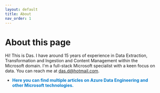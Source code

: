 ```yaml
---
layout: default
title: About
nav_order: 1
---
```


# About this page

<p>Hi! This is Das. I have around 15 years of experience in Data Extraction, Transformation and Ingestion and Content Management within the Microsoft domain. I'm a full-stack Microsoft specialist with a keen focus on data. You can reach me at <a href="mailto:das.d@hotmail.com">das.d@hotmail.com</a>.</p>

<ul>
  <li style="color: #333333;"> 
    <strong style="color: #007ACC;">Here you can find multiple articles on Azure Data Engineering and other Microsoft technologies.</strong>
  </li>
</ul>
